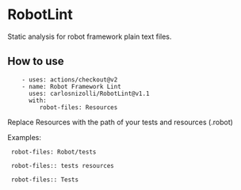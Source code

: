 # RobotLint

Static analysis for robot framework plain text files.

## How to use

        - uses: actions/checkout@v2
        - name: Robot Framework Lint
          uses: carlosnizolli/RobotLint@v1.1
          with:
             robot-files: Resources
  
Replace Resources with the path of your tests and resources (.robot)

Examples:
     
     robot-files: Robot/tests
     
     robot-files:: tests resources
     
     robot-files:: Tests
